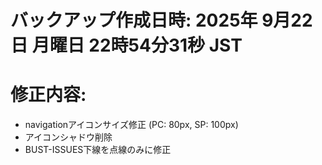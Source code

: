 # バックアップ作成日時: 2025年 9月22日 月曜日 22時54分31秒 JST
# 修正内容:
- navigationアイコンサイズ修正 (PC: 80px, SP: 100px)
- アイコンシャドウ削除
- BUST-ISSUES下線を点線のみに修正
